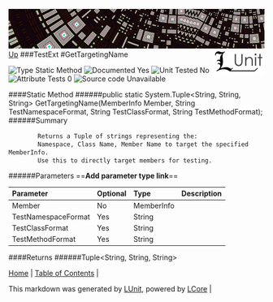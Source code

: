 ![](../Content/LUnit-banner-small.png "")
[<img style="float: right;" src="../Content/LUnit-logo-small.png">](../../README.md)
[Up](TestExt.md)
###TestExt
#GetTargetingName

![Type Static Method](http://b.repl.ca/v1/Type-Static%20Method-lightgrey.png "") ![Documented Yes](http://b.repl.ca/v1/Documented-Yes-brightgreen.png "") ![Unit Tested No](http://b.repl.ca/v1/Unit%20Tested-No-lightgrey.png "") ![Attribute Tests 0](http://b.repl.ca/v1/Attribute%20Tests-0-lightgrey.png "") ![Source code Unavailable](http://b.repl.ca/v1/Source%20code-Unavailable-red.png "")

####Static Method
######public static System.Tuple<String, String, String> GetTargetingName(MemberInfo Member, String TestNamespaceFormat, String TestClassFormat, String TestMethodFormat);
######Summary

            Returns a Tuple of strings representing the:
            Namespace, Class Name, Member Name to target the specified MemberInfo.
            Use this to directly target members for testing.
            
######Parameters
==__Add parameter type link__==

Parameter | Optional | Type | Description
:---  | :---  | :---  | :--- 
Member | No | MemberInfo | 
TestNamespaceFormat | Yes | String | 
TestClassFormat | Yes | String | 
TestMethodFormat | Yes | String | 

####Returns
######Tuple<String, String, String>


[Home](../../README.md) | [Table of Contents](../../TableOfContents.md) | 


This markdown was generated by [LUnit](https://github.com/CodeSingularity/LUnit), powered by [LCore](https://github.com/CodeSingularity/LCore) | 

